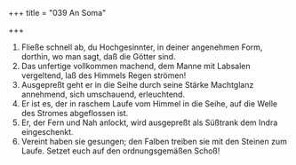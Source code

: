 +++
title = "039 An Soma"

+++


1.	Fließe schnell ab, du Hochgesinnter, in deiner angenehmen Form, dorthin, wo man sagt, daß die Götter sind.
2.	Das unfertige vollkommen machend, dem Manne mit Labsalen vergeltend, laß des Himmels Regen strömen!
3.	Ausgepreßt geht er in die Seihe durch seine Stärke Machtglanz annehmend, sich umschauend, erleuchtend.
4.	Er ist es, der in raschem Laufe vom Himmel in die Seihe, auf die Welle des Stromes abgeflossen ist.
5.	Er, der Fern und Nah anlockt, wird ausgepreßt als Süßtrank dem Indra eingeschenkt.
6.	Vereint haben sie gesungen; den Falben treiben sie mit den Steinen zum Laufe. Setzet euch auf den ordnungsgemäßen Schoß!


